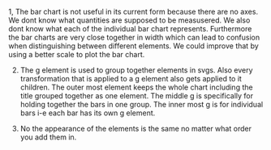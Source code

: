 1, The bar chart is not useful in its current form because there are no axes. We dont know what quantities are supposed to be measusered. We also dont know what each of the individual bar chart represents. Furthermore the bar charts are very close together in width which can lead to confusion when distinguishing between different elements. We could improve that by using a better scale to plot the bar chart. 

2. The g element is used to group together elements in svgs. Also every transformation that is applied to a g element also gets applied to it children. The outer most element keeps the whole chart including the title grouped together as one element. The middle g is specifically for holding together the bars in one group. The inner most g is for individual bars i-e each bar has its own g element.

3. No the appearance of the elements is the same no matter what order you add them in.